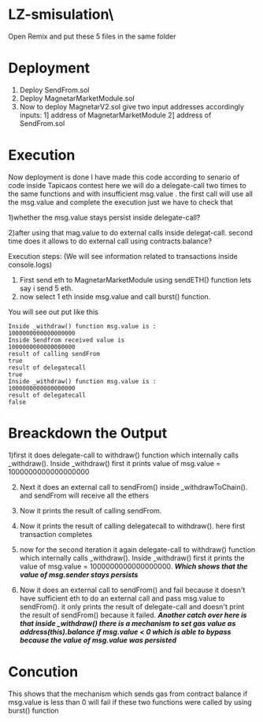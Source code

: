 # LZ-smisulation\
Open Remix and put these 5 files in the same folder

# Deployment
1) Deploy SendFrom.sol 
2) Deploy MagnetarMarketModule.sol 
3) Now to deploy MagnetarV2.sol give two input addresses accordingly 
        inputs: 1] address of MagnetarMarketModule
                 2] address of SendFrom.sol

# Execution
Now deployment is done I have made this code according to senario of code inside Tapicaos contest
here we will do a delegate-call two times to the same functions and with insufficient msg.value . 
the first call will use all the msg.value and complete the execution just we have to check that 

1)whether the msg.value stays persist inside delegate-call?

2)after using that mag.value to do external calls inside delegat-call. second time does it allows to do external call using contracts balance?

Execution steps: (We will see information related to transactions inside console.logs)
1) First send eth to MagnetarMarketModule using sendETH() function lets say i send 5 eth.
2) now select 1 eth inside msg.value and call burst() function.

You will see out put like this 
```
Inside _withdraw() function msg.value is :
1000000000000000000
Inside Sendfrom received value is
1000000000000000000
result of calling sendFrom
true
result of delegatecall
true
Inside _withdraw() function msg.value is :
1000000000000000000
result of delegatecall
false
```
# Breackdown the Output
1)first it does delegate-call to withdraw() function which internally calls _withdraw(). Inside _withdraw() first it prints value of msg.value = 1000000000000000000

2) Next it does an external call to sendFrom() inside _withdrawToChain().  and sendFrom will receive all the ethers 

3) Now it prints the result of calling sendFrom.

4) Now it prints the result of calling delegatecall to withdraw(). here first transaction completes

5) now for the second iteration it again delegate-call to withdraw() function which internally calls _withdraw().
   Inside _withdraw() first it prints the value of msg.value = 1000000000000000000. ***Which shows that the value of msg.sender stays persists***

6) Now it does an external call to sendFrom() and fail because it doesn't have sufficient eth to do an external call and pass msg.value to sendFrom(). it only prints the result of delegate-call and doesn't print the result of sendFrom() because it failed.
   ***Another catch over here is that inside _withdraw() there is a  mechanism to set gas value as address(this).balance if msg.value < 0 which is able to bypass because the value of msg.value was persisted***

# Concution 

This shows that the mechanism which sends gas from contract balance if msg.value is less than 0 will fail if these two functions were called by using burst() function 


